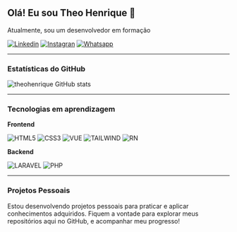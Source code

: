 
## Olá! Eu sou Theo Henrique 🫡

Atualmente, sou um desenvolvedor em formação

[![Linkedin](https://img.shields.io/badge/LinkedIn-0077B5?style=for-the-badge&logo=linkedin&logoColor=white)](https://www.linkedin.com/in/theodoro-henrique-20458827a/)
[![Instagran](https://img.shields.io/badge/Instagram-E4405F?style=for-the-badge&logo=instagram&logoColor=white)](https://www.instagram.com/theohbezerra_/)
[![Whatsapp](https://img.shields.io/badge/WhatsApp-25D366?style=for-the-badge&logo=whatsapp&logoColor=white)](+5584991274081)

---

### Estatísticas do GitHub

![theohenrique GitHub stats](https://github-readme-stats.vercel.app/api?username=theohenrique222&show_icons=true&theme=dracula)

---

### Tecnologias em aprendizagem
**Frontend**

![HTML5](https://img.shields.io/badge/HTML5-E34F26?style=for-the-badge&logo=html5&logoColor=white)
![CSS3](https://img.shields.io/badge/CSS3-1572B6?style=for-the-badge&logo=css3&logoColor=white)
![VUE](https://img.shields.io/badge/Vue.js-35495E?style=for-the-badge&logo=vue.js&logoColor=4FC08D)
![TAILWIND](https://img.shields.io/badge/Tailwind_CSS-38B2AC?style=for-the-badge&logo=tailwind-css&logoColor=white)
![RN](https://img.shields.io/badge/React_Native-20232A?style=for-the-badge&logo=react&logoColor=61DAFB)

**Backend**

![LARAVEL](https://img.shields.io/badge/Laravel-FF2D20?style=for-the-badge&logo=laravel&logoColor=white) 
![PHP](https://img.shields.io/badge/PHP-777BB4?style=for-the-badge&logo=php&logoColor=white)

---

### Projetos Pessoais
Estou desenvolvendo projetos pessoais para praticar e aplicar conhecimentos adquiridos. Fiquem a vontade para explorar meus repositórios aqui no GitHub, e acompanhar meu progresso!

